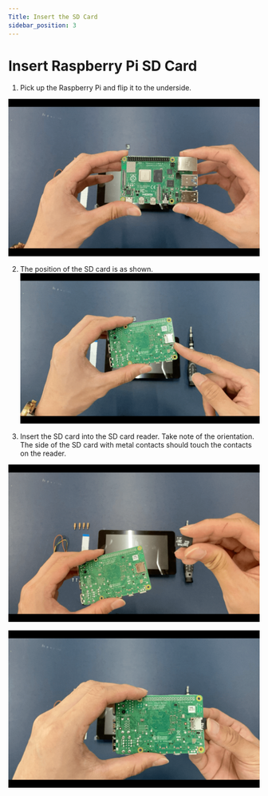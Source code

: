 ```yaml
---
Title: Insert the SD Card
sidebar_position: 3
---
```


# Insert Raspberry Pi SD Card

1. Pick up the Raspberry Pi and flip it to the underside. 

![Pi assembly](../../../static/img/assembly/pi2.png)

2. The position of the SD card is as shown.  
![Pi assembly](../../../static/img/assembly/pi3.png)

3. Insert the SD card into the SD card reader. Take note of the orientation. The side of the SD card with metal contacts should touch the contacts on the reader. 

![Pi assembly](../../../static/img/assembly/pi4.png)

![Pi assembly](../../../static/img/assembly/pi5.png)
